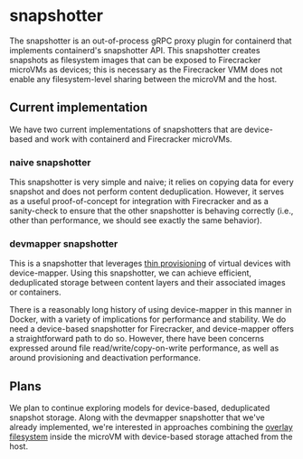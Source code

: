 # snapshotter

The snapshotter is an out-of-process gRPC proxy plugin for containerd that
implements containerd's snapshotter API.  This snapshotter creates snapshots as
filesystem images that can be exposed to Firecracker microVMs as devices; this
is necessary as the Firecracker VMM does not enable any filesystem-level sharing
between the microVM and the host.

## Current implementation

We have two current implementations of snapshotters that are device-based and
work with containerd and Firecracker microVMs.

### naive snapshotter

This snapshotter is very simple and naive; it relies on copying data for every
snapshot and does not perform content deduplication.  However, it serves as a
useful proof-of-concept for integration with Firecracker and as a sanity-check
to ensure that the other snapshotter is behaving correctly (i.e., other than
performance, we should see exactly the same behavior).

### devmapper snapshotter

This is a snapshotter that leverages
[thin provisioning](https://www.kernel.org/doc/Documentation/device-mapper/thin-provisioning.txt)
of virtual devices with device-mapper.  Using this snapshotter, we can achieve
efficient, deduplicated storage between content layers and their associated
images or containers.

There is a reasonably long history of using device-mapper in this manner in
Docker, with a variety of implications for performance and stability.  We do
need a device-based snapshotter for Firecracker, and device-mapper offers a
straightforward path to do so.  However, there have been concerns expressed
around file read/write/copy-on-write performance, as well as around provisioning
and deactivation performance.

## Plans

We plan to continue exploring models for device-based, deduplicated snapshot
storage.  Along with the devmapper snapshotter that we've already implemented,
we're interested in approaches combining the
[overlay filesystem](https://www.kernel.org/doc/Documentation/filesystems/overlayfs.txt)
inside the microVM with device-based storage attached from the host.
